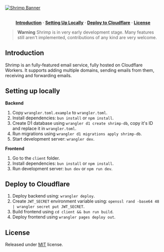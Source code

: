<a href="https://github.com/filipkania/shrimp">
  <img alt="Shrimp Banner" src="https://github.com/filipkania/shrimp/assets/36205125/82bd4277-7aa3-4386-ae22-f1b6a157ee2a">
</a>
<br />
<br />
<p align="center">
  <a href="#introduction"><strong>Introduction</strong></a> ·
  <a href="#setting-up-locally"><strong>Setting Up Locally</strong></a> ·
  <a href="#deploy-to-cloudflare"><strong>Deploy to Cloudflare</strong></a> ·
  <a href="#license"><strong>License</strong></a>
</p>

> **Warning**
> Shrimp is in very early development stage. Many features still aren't implemented, contributions of any kind are very welcome.

## Introduction

Shrimp is an fully-featured email service, fully hosted on Cloudflare Workers. It supports adding multiple domains, sending emails from them, receiving and forwarding emails.

## Setting up locally

**Backend**
1. Copy `wrangler.toml.example` to `wrangler.toml`.
2. Install dependencies: `bun install` or `npm install`.
3. Create D1 database using `wrangler d1 create shrimp-db`, copy it's ID and replace it in `wrangler.toml`.
4. Run migrations using `wrangler d1 migrations apply shrimp-db`.
5. Start development server: `wrangler dev`.

**Frontend**
1. Go to the `client` folder.
2. Install dependencies: `bun install` or `npm install`.
3. Run development server: `bun dev` or `npm run dev`.

## Deploy to Cloudflare

1. Deploy backend using: `wrangler deploy`.
2. Create `JWT_SECRET` environment variable using: `openssl rand -base64 48 | wrangler secret put JWT_SECRET`.
3. Build frontend using `cd client && bun run build`.
4. Deploy frontend using `wrangler pages deploy out`.

## License

Released under [MIT](/LICENSE) license.
